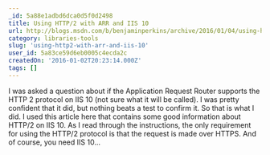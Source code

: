 ```yaml
---
_id: 5a88e1adbd6dca0d5f0d2498
title: Using HTTP/2 with ARR and IIS 10
url: http://blogs.msdn.com/b/benjaminperkins/archive/2016/01/04/using-http-2-with-arr-and-iis-10.aspx
category: libraries-tools
slug: 'using-http2-with-arr-and-iis-10'
user_id: 5a83ce59d6eb0005c4ecda2c
createdOn: '2016-01-02T20:23:14.000Z'
tags: []
---
```


I was asked a question about if the Application Request Router supports the HTTP 2 protocol on IIS 10 (not sure what it will be called).  I was pretty confident that it did, but nothing beats a test to confirm it.  So that is what I did.  I used this article here that contains some good information about HTTP/2 on IIS 10.  As I read through the instructions, the only requirement for using the HTTP/2 protocol is that the request is made over HTTPS.  And of course, you need IIS 10…
